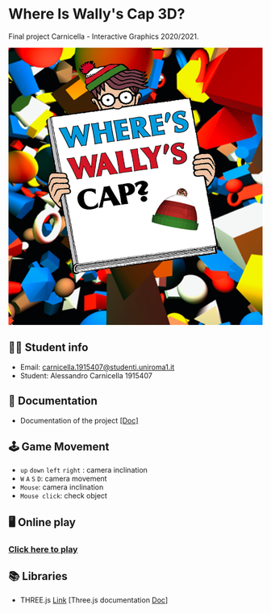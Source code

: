 # Where Is Wally's Cap 3D?
Final project Carnicella - Interactive Graphics 2020/2021.

<p align="center">
    <img alt="Where is Wally cap 3D?" title="Where is Wally cap 3D?" src="whereiswally.png" width="640" height="550">
</p>



## 👨‍🏫 Student info
-   Email: carnicella.1915407@studenti.uniroma1.it
-   Student: Alessandro Carnicella 1915407

## 📃 Documentation

-   Documentation of the project [[Doc]](./Documentation.pdf)

## 🕹️ Game Movement

- `up` `down` `left` `right` : camera inclination
- `W` `A` `S` `D`: camera  movement
- `Mouse`: camera inclination
- `Mouse click`:  check object

## 🖥️ Online play
### [Click here to play](https://sapienzainteractivegraphicscourse.github.io/final-project-carnicella/)


## 📚 Libraries

-  THREE.js [Link](https://threejs.org/) [Three.js documentation [Doc](https://threejs.org/docs/)]

